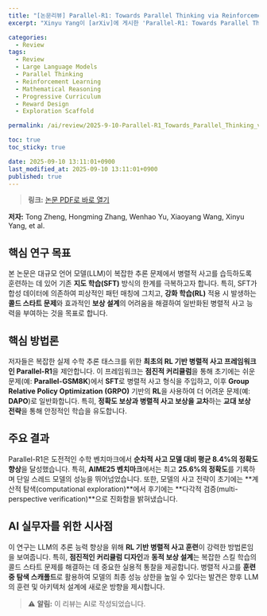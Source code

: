 ```yaml
---
title: "[논문리뷰] Parallel-R1: Towards Parallel Thinking via Reinforcement Learning"
excerpt: "Xinyu Yang이 [arXiv]에 게시한 'Parallel-R1: Towards Parallel Thinking via Reinforcement Learning' 논문에 대한 자세한 리뷰입니다."

categories:
  - Review
tags:
  - Review
  - Large Language Models
  - Parallel Thinking
  - Reinforcement Learning
  - Mathematical Reasoning
  - Progressive Curriculum
  - Reward Design
  - Exploration Scaffold

permalink: /ai/review/2025-9-10-Parallel-R1_Towards_Parallel_Thinking_via_Reinforcement_Learning/

toc: true
toc_sticky: true

date: 2025-09-10 13:11:01+0900
last_modified_at: 2025-09-10 13:11:01+0900
published: true
---
```

> **링크:** [논문 PDF로 바로 열기](https://arxiv.org/abs/2509.07980)

**저자:** Tong Zheng, Hongming Zhang, Wenhao Yu, Xiaoyang Wang, Xinyu Yang, et al.



## 핵심 연구 목표
본 논문은 대규모 언어 모델(LLM)이 복잡한 추론 문제에서 병렬적 사고를 습득하도록 훈련하는 데 있어 기존 **지도 학습(SFT)** 방식의 한계를 극복하고자 합니다. 특히, SFT가 합성 데이터에 의존하여 피상적인 패턴 매칭에 그치고, **강화 학습(RL)** 적용 시 발생하는 **콜드 스타트 문제**와 효과적인 **보상 설계**의 어려움을 해결하여 일반화된 병렬적 사고 능력을 부여하는 것을 목표로 합니다.

## 핵심 방법론
저자들은 복잡한 실제 수학 추론 태스크를 위한 **최초의 RL 기반 병렬적 사고 프레임워크인 Parallel-R1**을 제안합니다. 이 프레임워크는 **점진적 커리큘럼**을 통해 초기에는 쉬운 문제(예: **Parallel-GSM8K**)에서 **SFT**로 병렬적 사고 형식을 주입하고, 이후 **Group Relative Policy Optimization (GRPO)** 기반의 **RL**을 사용하여 더 어려운 문제(예: **DAPO**)로 일반화합니다. 특히, **정확도 보상과 병렬적 사고 보상을 교차**하는 **교대 보상 전략**을 통해 안정적인 학습을 유도합니다.

## 주요 결과
Parallel-R1은 도전적인 수학 벤치마크에서 **순차적 사고 모델 대비 평균 8.4%의 정확도 향상**을 달성했습니다. 특히, **AIME25 벤치마크**에서는 최고 **25.6%의 정확도**를 기록하며 단일 스레드 모델의 성능을 뛰어넘었습니다. 또한, 모델의 사고 전략이 초기에는 **계산적 탐색(computational exploration)**에서 후기에는 **다각적 검증(multi-perspective verification)**으로 진화함을 밝혀냈습니다.

## AI 실무자를 위한 시사점
이 연구는 LLM의 추론 능력 향상을 위해 **RL 기반 병렬적 사고 훈련**이 강력한 방법론임을 보여줍니다. 특히, **점진적인 커리큘럼 디자인**과 **동적 보상 설계**는 복잡한 스킬 학습의 콜드 스타트 문제를 해결하는 데 중요한 실용적 통찰을 제공합니다. 병렬적 사고를 **훈련 중 탐색 스캐폴드**로 활용하여 모델의 최종 성능 상한을 높일 수 있다는 발견은 향후 LLM의 훈련 및 아키텍처 설계에 새로운 방향을 제시합니다.

> ⚠️ **알림:** 이 리뷰는 AI로 작성되었습니다.